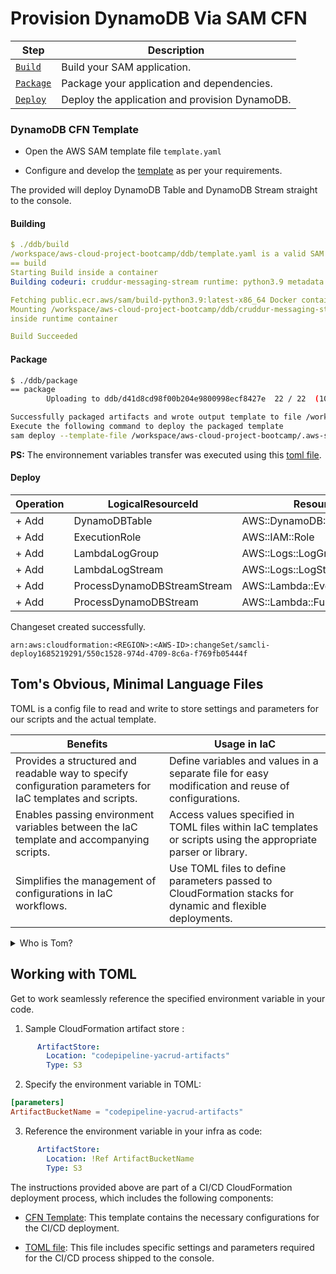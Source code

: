 # Provision DynamoDB Via SAM CFN
| Step     | Description                                    |
| -------- | ---------------------------------------------- |
| [`Build`](#building)  | Build your SAM application.                     |
| [`Package`](#package)  | Package your application and dependencies.      |
| [`Deploy`](#deploy)   | Deploy the application and provision DynamoDB.  |


### DynamoDB CFN Template

- Open the AWS SAM template file `template.yaml`

- Configure and develop the [template](template.yaml) as per your requirements.

The provided will deploy DynamoDB Table and DynamoDB Stream straight to the console.

#### **Building**

```yaml
$ ./ddb/build 
/workspace/aws-cloud-project-bootcamp/ddb/template.yaml is a valid SAM Template. This is according to basic SAM Validation, for additional validation, please run with "--lint" option
== build
Starting Build inside a container                                                                                                       
Building codeuri: cruddur-messaging-stream runtime: python3.9 metadata: {} architecture: x86_64 functions: ProcessDynamoDBStream        

Fetching public.ecr.aws/sam/build-python3.9:latest-x86_64 Docker container image.............................................................................................................................................................................................................................................................................................................................................
Mounting /workspace/aws-cloud-project-bootcamp/ddb/cruddur-messaging-stream/cruddur-messaging-stream as /tmp/samcli/source:ro,delegated,
inside runtime container                                                                                                                

Build Succeeded
```

#### **Package**

```sh
$ ./ddb/package 
== package
        Uploading to ddb/d41d8cd98f00b204e9800998ecf8427e  22 / 22  (100.00%)

Successfully packaged artifacts and wrote output template to file /workspace/aws-cloud-project-bootcamp/.aws-sam/build/packaged.yaml.
Execute the following command to deploy the packaged template
sam deploy --template-file /workspace/aws-cloud-project-bootcamp/.aws-sam/build/packaged.yaml --stack-name <YOUR STACK NAME>
```

**PS:** The environnement variables transfer was executed using this [toml file](config.toml).


#### **Deploy**

| Operation | LogicalResourceId                | ResourceType                   | Replacement |
|-----------|---------------------------------|--------------------------------|--------------|
| + Add     | DynamoDBTable                   | AWS::DynamoDB::Table           | N/A          |
| + Add     | ExecutionRole                   | AWS::IAM::Role                 | N/A          |
| + Add     | LambdaLogGroup                  | AWS::Logs::LogGroup            | N/A          |
| + Add     | LambdaLogStream                 | AWS::Logs::LogStream           | N/A          |
| + Add     | ProcessDynamoDBStreamStream     | AWS::Lambda::EventSourceMapping| N/A          |
| + Add     | ProcessDynamoDBStream           | AWS::Lambda::Function          | N/A          |

Changeset created successfully. 
```
arn:aws:cloudformation:<REGION>:<AWS-ID>:changeSet/samcli-deploy1685219291/550c1528-974d-4709-8c6a-f769fb05444f
```


## Tom's Obvious, Minimal Language Files

TOML is a config file to read and write to store settings and parameters for our scripts and the actual template.


| **Benefits** | **Usage in IaC** |
|-------------------|------------------|
| Provides a structured and readable way to specify configuration parameters for IaC templates and scripts. | Define variables and values in a separate file for easy modification and reuse of configurations. |
| Enables passing environment variables between the IaC template and accompanying scripts. | Access values specified in TOML files within IaC templates or scripts using the appropriate parser or library. |
| Simplifies the management of configurations in IaC workflows. | Use TOML files to define parameters passed to CloudFormation stacks for dynamic and flexible deployments. |

<details>
<summary>
Who is Tom?
</summary>
Tom Preston-Werner is the creator of Jekyll and the founder ex-CEO of GitHub
</details>

## Working with TOML
Get to work seamlessly reference the specified environment variable in your code.

1. Sample CloudFormation artifact store :
```yaml
      ArtifactStore:
        Location: "codepipeline-yacrud-artifacts"
        Type: S3
```


2. Specify the environment variable in TOML:


```toml
[parameters]
ArtifactBucketName = "codepipeline-yacrud-artifacts"
```


3. Reference the environment variable in your infra as code:
```yaml
      ArtifactStore:
        Location: !Ref ArtifactBucketName
        Type: S3
```

The instructions provided above are part of a CI/CD CloudFormation deployment process, which includes the following components:

- [CFN Template](../aws/cfn/cicd/template.yaml): This template contains the necessary configurations for the CI/CD deployment.

- [TOML file](../aws/cfn/cicd/config.toml): This file includes specific settings and parameters required for the CI/CD process shipped to the console.


